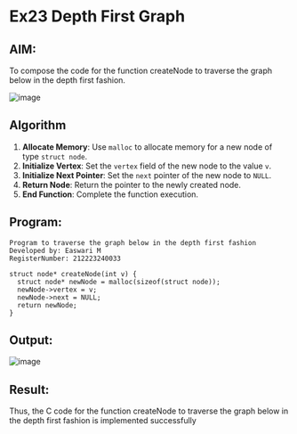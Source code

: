 # Ex23 Depth First Graph

## AIM:
To compose the code for the function createNode to traverse the graph below in the depth first fashion.

![image](https://github.com/user-attachments/assets/63552824-d0a3-49c6-a473-6db27d1f03e4)

## Algorithm
1. **Allocate Memory**: Use `malloc` to allocate memory for a new node of type `struct node`.<br/>
2. **Initialize Vertex**: Set the `vertex` field of the new node to the value `v`.<br/>
3. **Initialize Next Pointer**: Set the `next` pointer of the new node to `NULL`.<br/>
4. **Return Node**: Return the pointer to the newly created node.<br/>
5. **End Function**: Complete the function execution.  <br/>

## Program:
```
Program to traverse the graph below in the depth first fashion
Developed by: Easwari M
RegisterNumber: 212223240033

struct node* createNode(int v) {
  struct node* newNode = malloc(sizeof(struct node));
  newNode->vertex = v;
  newNode->next = NULL;
  return newNode;
}
```

## Output:
![image](https://github.com/user-attachments/assets/1307cda1-eb8a-45f6-9282-86c05cfdcfde)


## Result:
Thus, the C code for the function createNode to traverse the graph below in the depth first fashion is implemented successfully
